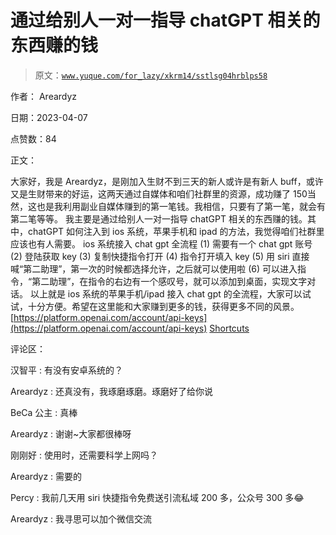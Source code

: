 # 通过给别人一对一指导 chatGPT 相关的东西赚的钱

> 原文：[`www.yuque.com/for_lazy/xkrm14/sstlsg04hrblps58`](https://www.yuque.com/for_lazy/xkrm14/sstlsg04hrblps58)

作者： Areardyz

日期：2023-04-07

点赞数：84

正文：

大家好，我是 Areardyz，是刚加入生财不到三天的新人或许是有新人 buff，或许又是生财带来的好运，这两天通过自媒体和咱们社群里的资源，成功赚了 150当然，这也是我利用副业自媒体赚到的第一笔钱。我相信，只要有了第一笔，就会有第二笔等等。 我主要是通过给别人一对一指导 chatGPT 相关的东西赚的钱。其中，chatGPT 如何注入到 ios 系统，苹果手机和 ipad 的方法，我觉得咱们社群里应该也有人需要。 ios 系统接入 chat gpt 全流程 (1) 需要有一个 chat gpt 账号 (2) 登陆获取 key (3) 复制快捷指令打开 (4) 指令打开填入 key (5) 用 siri 直接喊“第二助理”，第一次的时候都选择允许，之后就可以使用啦 (6) 可以进入指令，“第二助理”，在指令的右边有一个感叹号，就可以添加到桌面，实现文字对话。 以上就是 ios 系统的苹果手机/ipad 接入 chat gpt 的全流程，大家可以试试，十分方便。希望在这里能和大家赚到更多的钱，获得更多不同的风景。 [https://platform.openai.com/account/api-keys](https://platform.openai.com/account/api-keys) [Shortcuts](https://www.icloud.com/shortcuts/0fe479d95dad4888ab92c91bff571661)

评论区：

汉智平 : 有没有安卓系统的？

Areardyz : 还真没有，我琢磨琢磨。琢磨好了给你说

BeCa 公主 : 真棒

Areardyz : 谢谢~大家都很棒呀

刚刚好 : 使用时，还需要科学上网吗？

Areardyz : 需要的

Percy : 我前几天用 siri 快捷指令免费送引流私域 200 多，公众号 300 多😂

Areardyz : 我寻思可以加个微信交流

